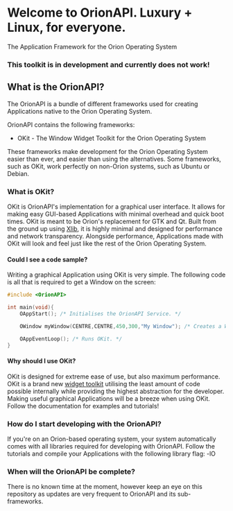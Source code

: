 # Welcome to OrionAPI. Luxury + Linux, for everyone.
The Application Framework for the Orion Operating System
### This toolkit is in development and currently does not work!

## What is the OrionAPI?
The OrionAPI is a bundle of different frameworks used for creating Applications native to the Orion Operating System.

OrionAPI contains the following frameworks:

* OKit - The Window Widget Toolkit for the Orion Operating System

These frameworks make development for the Orion Operating System easier than ever, and easier than using the alternatives.
Some frameworks, such as OKit, work perfectly on non-Orion systems, such as Ubuntu or Debian.
### What is OKit?
OKit is OrionAPI's implementation for a graphical user interface. It allows for making easy GUI-based Applications with minimal overhead and
quick boot times.
OKit is meant to be Orion's replacement for GTK and Qt. Built from the ground up using [Xlib](https://en.wikipedia.org/wiki/Xlib), it is highly minimal and designed for performance and network transparency.
Alongside performance, Applications made with OKit will look and feel just like the rest of the Orion Operating System.
#### Could I see a code sample?
Writing a graphical Application using OKit is very simple. The following code is all that is required to get a Window on the screen:
```cpp
#include <OrionAPI>

int main(void){
	OAppStart(); /* Initialises the OrionAPI Service. */

	OWindow myWindow(CENTRE,CENTRE,450,300,"My Window"); /* Creates a Window 450px wide and 350px tall in the centre of the screen. */

	OAppEventLoop(); /* Runs OKit. */
}
```
#### Why should I use OKit?
OKit is designed for extreme ease of use, but also maximum performance. OKit is a brand new [widget toolkit](https://en.wikipedia.org/wiki/Widget_toolkit) utilising the least amount of code possible internally while providing the highest abstraction for the developer.
Making useful graphical Applications will be a breeze when using OKit. Follow the documentation for examples and tutorials!
### How do I start developing with the OrionAPI?
If you're on an Orion-based operating system, your system automatically comes with all libraries required for developing with OrionAPI.
Follow the tutorials and compile your Applications with the following library flag:
    -lO
### When will the OrionAPI be complete?
There is no known time at the moment, however keep an eye on this repository as updates are very frequent to OrionAPI and its sub-frameworks.